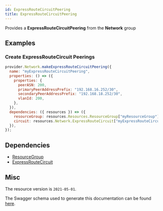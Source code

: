 ```yaml
---
id: ExpressRouteCircuitPeering
title: ExpressRouteCircuitPeering
---
```

Provides a **ExpressRouteCircuitPeering** from the **Network** group
## Examples
### Create ExpressRouteCircuit Peerings
```js
provider.Network.makeExpressRouteCircuitPeering({
  name: "myExpressRouteCircuitPeering",
  properties: () => ({
    properties: {
      peerASN: 200,
      primaryPeerAddressPrefix: "192.168.16.252/30",
      secondaryPeerAddressPrefix: "192.168.18.252/30",
      vlanId: 200,
    },
  }),
  dependencies: ({ resources }) => ({
    resourceGroup: resources.Resources.ResourceGroup["myResourceGroup"],
    circuit: resources.Network.ExpressRouteCircuit["myExpressRouteCircuit"],
  }),
});

```
## Dependencies
- [ResourceGroup](../Resources/ResourceGroup.md)
- [ExpressRouteCircuit](../Network/ExpressRouteCircuit.md)
## Misc
The resource version is `2021-05-01`.

The Swagger schema used to generate this documentation can be found [here](https://github.com/Azure/azure-rest-api-specs/tree/main/specification/network/resource-manager/Microsoft.Network/stable/2021-05-01/expressRouteCircuit.json).
